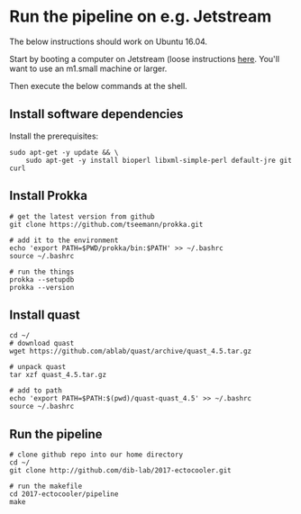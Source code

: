 # Run the pipeline on e.g. Jetstream

The below instructions should work on Ubuntu 16.04.

Start by booting a computer on Jetstream (loose instructions
[here](https://2017-ucsc-metagenomics.readthedocs.io/en/latest/jetstream/boot.html).
You'll want to use an m1.small machine or larger.

Then execute the below commands at the shell.

## Install software dependencies

Install the prerequisites:

```
sudo apt-get -y update && \
    sudo apt-get -y install bioperl libxml-simple-perl default-jre git curl
```

## Install Prokka

```
# get the latest version from github
git clone https://github.com/tseemann/prokka.git

# add it to the environment
echo 'export PATH=$PWD/prokka/bin:$PATH' >> ~/.bashrc
source ~/.bashrc

# run the things
prokka --setupdb
prokka --version
```

## Install quast

```
cd ~/
# download quast
wget https://github.com/ablab/quast/archive/quast_4.5.tar.gz

# unpack quast
tar xzf quast_4.5.tar.gz

# add to path
echo 'export PATH=$PATH:$(pwd)/quast-quast_4.5' >> ~/.bashrc
source ~/.bashrc
```

## Run the pipeline

```
# clone github repo into our home directory
cd ~/
git clone http://github.com/dib-lab/2017-ectocooler.git

# run the makefile
cd 2017-ectocooler/pipeline
make
```
